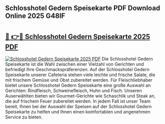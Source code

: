 ## Schlosshotel Gedern Speisekarte PDF Download Online 2025 G48lF

# <h2><a href="http://gcbkm1d.nevu.top/?p=Schlosshotel+Gedern+Speisekarte">🔗 👉🔴 Schlosshotel Gedern Speisekarte 2025 PDF</a></h2>

[![Schlosshotel Gedern Speisekarte 2025 PDF](https://i.imgur.com/dBaPXMq.png)](http://gcbkm1d.nevu.top/?p=Schlosshotel+Gedern+Speisekarte)
Die Schlosshotel Gedern Speisekarte ist die Wahl zwischen einer Vielzahl von Gerichten und befriedigt Ihre Geschmackspräferenzen. Auf der Schlosshotel Gedern Speisekarte unserer Cafeteria stehen viele leichte und frische Salate, die mit frischem Gemüse und Obst zubereitet werden. Für Fleischliebhaber bietet unsere Schlosshotel Gedern Speisekarte eine große Auswahl an Gerichten: Rindfleisch, Schweinefleisch, Huhn und Fisch. Unseren Auserwählten bieten wir Gourmet-Gerichte wie Schaschlik und Steak an, die auf frischem Feuer zubereitet werden. In jedem Fall ist unser Team bereit, Ihnen bei der Auswahl der Speisen auf der Schlosshotel Gedern Speisekarte zu helfen und Ihnen einen komfortablen und angenehmen Service zu bieten.
